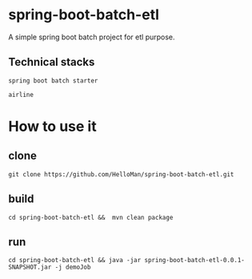 # spring-boot-batch-etl

A simple spring boot batch project for etl purpose. 
## Technical stacks
`spring boot batch starter` 

`airline`  
# How to use it

## clone 
`git clone https://github.com/HelloMan/spring-boot-batch-etl.git`

## build 
`cd spring-boot-batch-etl &&  mvn clean package `

## run
`cd spring-boot-batch-etl && java -jar spring-boot-batch-etl-0.0.1-SNAPSHOT.jar -j demoJob`
